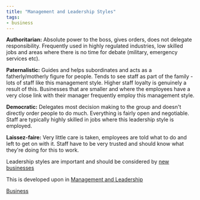 ```yaml
---
title: "Management and Leadership Styles"
tags:
- business
---
```


**Authoritarian:** Absolute power to the boss, gives orders, does not delegate responsibility. Frequently used in highly regulated industries, low skilled jobs and areas where there is no time for debate (military, emergency services etc).

**Paternalistic:** Guides and helps subordinates and acts as a fatherly/motherly figure for people. Tends to see staff as part of the family - lots of staff like this management style. Higher staff loyalty is genuinely a result of this. Businesses that are smaller and where the employees have a very close link with their manager frequently employ this management style.

**Democratic:** Delegates most decision making to the group and doesn't directly order people to do much. Everything is fairly open and negotiable. Staff are typically highly skilled in jobs where this leadership style is employed.

**Laissez-faire:** Very little care is taken, employees are told what to do and left to get on with it. Staff have to be very trusted and should know what they're doing for this to work.

Leadership styles are important and should be considered by [new businesses](sixth/Business/Units/fh/WhatIsAStartUp.md)

This is developed upon in [Management and Leadership](sixth/Business/Units/nd/ManagementAndLeadership.md)

[Business](/Business)